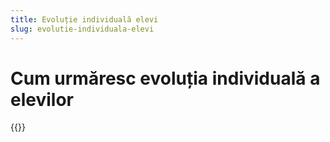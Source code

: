 ```yaml
---
title: Evoluție individuală elevi
slug: evolutie-individuala-elevi
---
```

# Cum urmăresc evoluția individuală a elevilor

{{<youtube k8bjJgqDLj0>}}